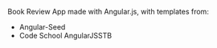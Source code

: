 Book Review App made with Angular.js, with templates from:
- Angular-Seed
- Code School AngularJSSTB